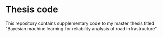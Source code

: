 # Thesis code

This repository contains supplementary code to my master thesis titled "Bayesian machine learning for reliability analysis of road infrastructure".
